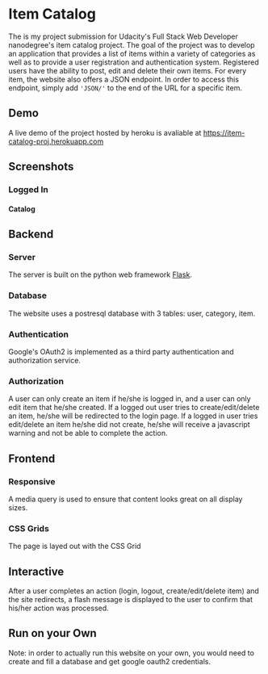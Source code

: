 # Item Catalog
The is my project submission for Udacity's Full Stack Web Developer nanodegree's item catalog project. The goal of the project was to develop an application that provides a list of items within a variety of categories as well as to provide a user registration and authentication system. Registered users have the ability to post, edit and delete their own items. For every item, the website also offers a JSON endpoint. In order to access this endpoint, simply add `'JSON/'` to the end of the URL for a specific item. 
## Demo
A live demo of the project hosted by heroku is avaliable at https://item-catalog-proj.herokuapp.com
## Screenshots
### Logged In
#### Catalog
[](readme_images/out_catalog.png)
## Backend
### Server
The server is built on the python web framework [Flask](http://flask.pocoo.org). 
### Database 
The website uses a postresql database with 3 tables: user, category, item. 
### Authentication
Google's OAuth2 is implemented as a third party authentication and authorization service.
### Authorization
A user can only create an item if he/she is logged in, and a user can only edit item that he/she created. If a logged out user tries to create/edit/delete an item, he/she will be redirected to the login page. If a logged in user tries edit/delete an item he/she did not create, he/she will receive a javascript warning and not be able to complete the action.
## Frontend
### Responsive
A media query is used to ensure that content looks great on all display sizes.
### CSS Grids
The page is layed out with the CSS Grid
## Interactive
After a user completes an action (login, logout, create/edit/delete item) and the site redirects, a flash message is displayed to the user to confirm that his/her action was processed.
## Run on your Own
Note: in order to actually run this website on your own, you would need to create and fill a database and get google oauth2 credentials. 
